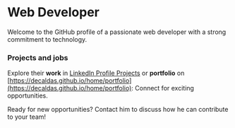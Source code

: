 # Web Developer

Welcome to the GitHub profile of a passionate web developer with a strong commitment to technology.

### Projects and jobs

Explore their **work** in [LinkedIn Profile Projects](https://www.linkedin.com/in/deCaldas/details/projects/) or **portfolio** on [https://decaldas.github.io/home/portfolio](https://decaldas.github.io/home/portfolio): Connect for exciting opportunities.

Ready for new opportunities? Contact him to discuss how he can contribute to your team!
